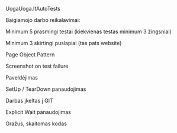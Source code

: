 UogaUoga.ltAutoTests

Baigiamojo darbo reikalavimai:

Minimum 5 prasmingi testai (kiekvienas testas minimum 3 žingsniai)

Minimum 3 skirtingi puslapiai (tas pats website)

Page Object Pattern

Screenshot on test failure

Paveldėjimas

SetUp / TearDown panaudojimas

Darbas įkeltas į GIT

Explicit Wait panaudojimas

Gražus, skaitomas kodas
